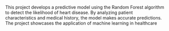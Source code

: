 
This project develops a predictive model using the Random Forest algorithm to detect the likelihood of heart disease. By analyzing patient characteristics and medical history, the model makes accurate predictions. The project showcases the application of machine learning in healthcare

